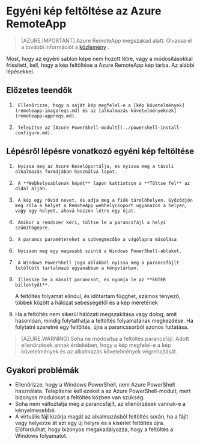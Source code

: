
<properties
    pageTitle="Egyéni kép feltöltése az Azure RemoteApp |} Microsoft Azure"
    description="Megtudhatja, hogy miként tölthet fel egy egyéni képe az Azure RemoteApp"
    services="remoteapp"
    documentationCenter=""
    authors="ericorman"
    manager="mbaldwin" />

<tags
    ms.service="remoteapp"
    ms.workload="compute"
    ms.tgt_pltfrm="na"
    ms.devlang="na"
    ms.topic="article"
    ms.date="08/15/2016"
    ms.author="ericor" />



# <a name="upload-a-custom-image-for-azure-remoteapp"></a>Egyéni kép feltöltése az Azure RemoteApp

> [AZURE.IMPORTANT]
> Azure RemoteApp megszakad alatt. Olvassa el a további információt a [közlemény](https://go.microsoft.com/fwlink/?linkid=821148) .

Most, hogy az egyéni sablon képe nem hozott létre, vagy a módosításokkal frissített, kell, hogy a kép feltöltése a Azure RemoteApp kép tárba. Az alábbi lépésekkel.


## <a name="before-you-start"></a>Előzetes teendők

1.      Ellenőrizze, hogy a saját kép megfelel-e a [kép követelmények](remoteapp-imagereqs.md) és az [alkalmazás követelményeknek](remoteapp-appreqs.md).
2.      Telepítse az [Azure PowerShell-modult](../powershell-install-configure.md).

## <a name="step-by-step-on-how-to-upload-custom-image"></a>Lépésről lépésre vonatkozó egyéni kép feltöltése

1.      Nyissa meg az Azure Kezelőportálja, és nyissa meg a távoli alkalmazás formájában használva lapot.
2.      A **Webhelysablonok képét** lapon kattintson a **Töltse fel** az oldal alján.
4.      A kép egy rövid nevet, és adja meg a fiók tárolóhelyen. Győződjön meg róla a helyet a RemoteApp webhelycsoport ugyanazon a helyen, vagy egy helyet, ahová hozzon létre egy újat.
5.      Amikor a rendszer kéri, töltse le a parancsfájl a helyi számítógépre.
6.      A parancs paramétereket a szövegmezőbe a vágólapra másolása
7.      Nyisson meg egy magasabb szintű a Windows PowerShell-ablakot.
8.      A Windows PowerShell jogú ablakból nyissa meg a parancsfájlt letöltött tartalmazó ugyanabban a könyvtárban.
9.      Illessze be a másolt parancsot, és nyomja le az **ENTER billentyűt**.

    A feltöltés folyamat elindul, és időtartam függhet, számos tényező, többek között a hálózat sebességétől és a kép méretének

11.    Ha a feltöltés nem sikerül hálózati megszakítása vagy dolog, amit hasonlóan, mindig folytathatja a feltöltés folyamatának megkezdése. Ha folytatni szeretné egy feltöltés, újra a parancssorból azonos futtatása.

> [AZURE.WARNING] Soha ne módosítsa a feltöltés parancsfájl. Adott ellenőrzések annak érdekében, hogy a kép megfelel-e a kép követelmények és az alkalmazás követelmények végrehajtását.

## <a name="common-problems"></a>Gyakori problémák

- Ellenőrizze, hogy a Windows PowerShell, nem Azure PowerShell használata. Telepítenie kell ezeket a az Azure PowerShell-modult, mert bizonyos modulokat a feltöltés közben van szükség.
- Soha nem változtatja meg a parancsfájlt, az ellenőrzések vannak-e a kényelmesebbé.
- A virtuális fájl kizárja magát az alkalmazásból feltöltés során, ha a fájlt vagy helyezze át azt egy új helyre és a kísérlet feltöltés újra. Előfordulhat, hogy bizonyos megakadályozza, hogy a feltöltés a Windows folyamatot.  
